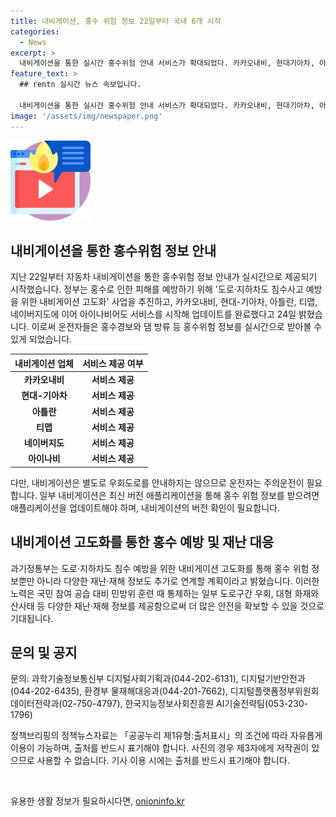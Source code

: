 ```yaml
---
title: 내비게이션, 홍수 위험 정보 22일부터 국내 6개 시작
categories:
  - News
excerpt: >
  내비게이션을 통한 실시간 홍수위험 안내 서비스가 확대되었다. 카카오내비, 현대기아차, 아틀란, 티맵, 네이버지도에 이어 아이나비에어도 서비스 시작. 운전자들은 홍수경보 및 댐 방류 등 정보를 실시간으로 받아볼 수 있어 안전운전에 도움을 받게 됨. 이를 통해 도로·지하차도 침수로 인한 피해를 줄이기 위한 정책이 진행 중.
feature_text: >
  ## rentn 실시간 뉴스 속보입니다.

  내비게이션을 통한 실시간 홍수위험 안내 서비스가 확대되었다. 카카오내비, 현대기아차, 아틀란, 티맵, 네이버지도에 이어 아이나비에어도 서비스 시작. 운전자들은 홍수경보 및 댐 방류 등 정보를 실시간으로 받아볼 수 있어 안전운전에 도움을 받게 됨. 이를 통해 도로·지하차도 침수로 인한 피해를 줄이기 위한 정책이 진행 중.
image: '/assets/img/newspaper.png'
---
```


<p><img src="/assets/img/news.png" alt="rentncar 속보" /></p>

<h2 data-ke-size="size26">내비게이션을 통한 홍수위험 정보 안내</h2>

<p data-ke-size="size16">지난 22일부터 자동차 내비게이션을 통한 홍수위험 정보 안내가 실시간으로 제공되기 시작했습니다. 정부는 홍수로 인한 피해를 예방하기 위해 '도로·지하차도 침수사고 예방을 위한 내비게이션 고도화' 사업을 추진하고, 카카오내비, 현대-기아차, 아틀란, 티맵, 네이버지도에 이어 아이나비어도 서비스를 시작해 업데이트를 완료했다고 24일 밝혔습니다. 이로써 운전자들은 홍수경보와 댐 방류 등 홍수위험 정보를 실시간으로 받아볼 수 있게 되었습니다.</p>

<table>
    <thead>
        <tr>
            <th scope="col">내비게이션 업체</th>
            <th scope="col">서비스 제공 여부</th>
        </tr>
    </thead>
    <tbody>
        <tr>
            <td style="text-align: center; height: 17px;"><b>카카오내비</b></td>
            <td style="text-align: center; height: 17px;"><b>서비스 제공</b></td>
        </tr>
        <tr>
            <td style="text-align: center; height: 17px;"><b>현대-기아차</b></td>
            <td style="text-align: center; height: 17px;"><b>서비스 제공</b></td>
        </tr>
        <tr>
            <td style="text-align: center; height: 17px;"><b>아틀란</b></td>
            <td style="text-align: center; height: 17px;"><b>서비스 제공</b></td>
        </tr>
        <tr>
            <td style="text-align: center; height: 17px;"><b>티맵</b></td>
            <td style="text-align: center; height: 17px;"><b>서비스 제공</b></td>
        </tr>
        <tr>
            <td style="text-align: center; height: 17px;"><b>네이버지도</b></td>
            <td style="text-align: center; height: 17px;"><b>서비스 제공</b></td>
        </tr>
        <tr>
            <td style="text-align: center; height: 17px;"><b>아이나비</b></td>
            <td style="text-align: center; height: 17px;"><b>서비스 제공</b></td>
        </tr>
    </tbody>
</table>

<p data-ke-size="size16">다만, 내비게이션은 별도로 우회도로를 안내하지는 않으므로 운전자는 주의운전이 필요합니다. 일부 내비게이션은 최신 버전 애플리케이션을 통해 홍수 위험 정보를 받으려면 애플리케이션을 업데이트해야 하며, 내비게이션의 버전 확인이 필요합니다.</p>

<h2 data-ke-size="size26">내비게이션 고도화를 통한 홍수 예방 및 재난 대응</h2>

<p data-ke-size="size16">과기정통부는 도로·지하차도 침수 예방을 위한 내비게이션 고도화를 통해 홍수 위험 정보뿐만 아니라 다양한 재난·재해 정보도 추가로 연계할 계획이라고 밝혔습니다. 이러한 노력은 국민 참여 공습 대비 민방위 훈련 때 통제하는 일부 도로구간 우회, 대형 화재와 산사태 등 다양한 재난·재해 정보를 제공함으로써 더 많은 안전을 확보할 수 있을 것으로 기대됩니다.</p>

<h2 data-ke-size="size26">문의 및 공지</h2>

<p data-ke-size="size16">문의: 과학기술정보통신부 디지털사회기획과(044-202-6131), 디지털기반안전과(044-202-6435), 환경부 물재해대응과(044-201-7662), 디지털플랫폼정부위원회 데이터전략과(02-750-4797), 한국지능정보사회진흥원 AI기술전략팀(053-230-1796)</p>

<p data-ke-size="size16">정책브리핑의 정책뉴스자료는 「공공누리 제1유형:출처표시」의 조건에 따라 자유롭게 이용이 가능하며, 출처를 반드시 표기해야 합니다. 사진의 경우 제3자에게 저작권이 있으므로 사용할 수 없습니다. 기사 이용 시에는 출처를 반드시 표기해야 합니다.</p>

<p data-ke-size="size16">&nbsp;</p>
유용한 생활 정보가 필요하시다면, <a href="https://onioninfo.kr" rel="dofollow">onioninfo.kr</a>


